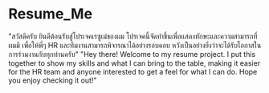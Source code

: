 # Resume_Me
"สวัสดีครับ ยินดีต้อนรับสู่โปรเจคเรซูเม่ของผม โปรเจคนี้จัดทำขึ้นเพื่อแสดงทักษะและความสามารถที่ผมมี เพื่อให้พี่ๆ HR และทีมงานสามารถพิจารณาได้อย่างรอบคอบ หวังเป็นอย่างยิ่งว่าจะได้รับโอกาสในการร่วมงานกับทุกท่านครับ"
"Hey there! Welcome to my resume project. I put this together to show my skills and what I can bring to the table, making it easier for the HR team and anyone interested to get a feel for what I can do. Hope you enjoy checking it out!"
